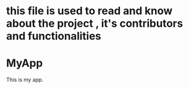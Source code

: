 # this file is used to read and know about the project , it's contributors and functionalities
# MyApp

This is my app.
